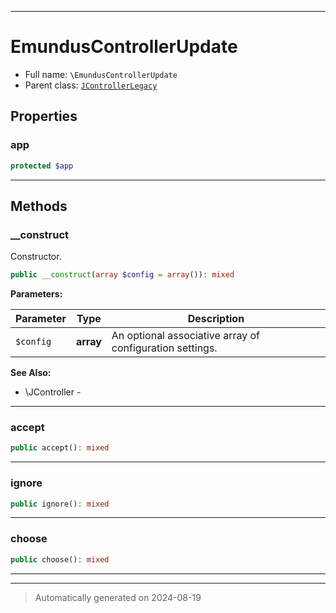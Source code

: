 ***

# EmundusControllerUpdate





* Full name: `\EmundusControllerUpdate`
* Parent class: [`JControllerLegacy`](./JControllerLegacy.md)



## Properties


### app



```php
protected $app
```






***

## Methods


### __construct

Constructor.

```php
public __construct(array $config = array()): mixed
```








**Parameters:**

| Parameter | Type | Description |
|-----------|------|-------------|
| `$config` | **array** | An optional associative array of configuration settings. |





**See Also:**

* \JController - 

***

### accept



```php
public accept(): mixed
```












***

### ignore



```php
public ignore(): mixed
```












***

### choose



```php
public choose(): mixed
```












***


***
> Automatically generated on 2024-08-19
